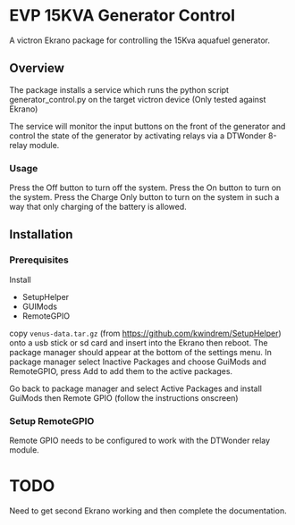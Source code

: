 # EVP 15KVA Generator Control
A victron Ekrano package for controlling the 15Kva aquafuel generator.

## Overview

The package installs a service which runs the python script generator_control.py on the target victron device (Only tested against Ekrano)

The service will monitor the input buttons on the front of the generator and control the state of the generator by activating relays via a DTWonder 8-relay module.

### Usage

Press the Off button to turn off the system.
Press the On button to turn on the system.
Press the Charge Only button to turn on the system in such a way that only charging of the battery is allowed.

## Installation

### Prerequisites

Install 
- SetupHelper 
- GUIMods
- RemoteGPIO

copy `venus-data.tar.gz` (from https://github.com/kwindrem/SetupHelper) onto a usb stick or sd card and insert into the Ekrano then reboot.
The package manager should appear at the bottom of the settings menu.
In package manager select Inactive Packages and choose GuiMods and RemoteGPIO, press Add to add them to the active packages.

Go back to package manager and select Active Packages and install GuiMods then Remote GPIO (follow the instructions onscreen)

### Setup RemoteGPIO
Remote GPIO needs to be configured to work with the DTWonder relay module.

# TODO 
Need to get second Ekrano working and then complete the documentation.
